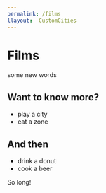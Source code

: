 ```yaml
---
permalink: /films
llayout:  CustomCities
---
```


# Films

some new words

## Want to know more?

- play a city
- eat a zone

## And then

- drink a donut
- cook a beer

So long!